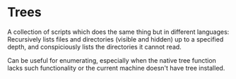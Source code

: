 # Trees
A collection of scripts which does the same thing but in different languages: Recursively lists files and directories (visible and hidden) up to a specified depth, and conspiciously lists the directories it cannot read.

Can be useful for enumerating, especially when the native tree function lacks such functionality or the current machine doesn't have tree installed.
